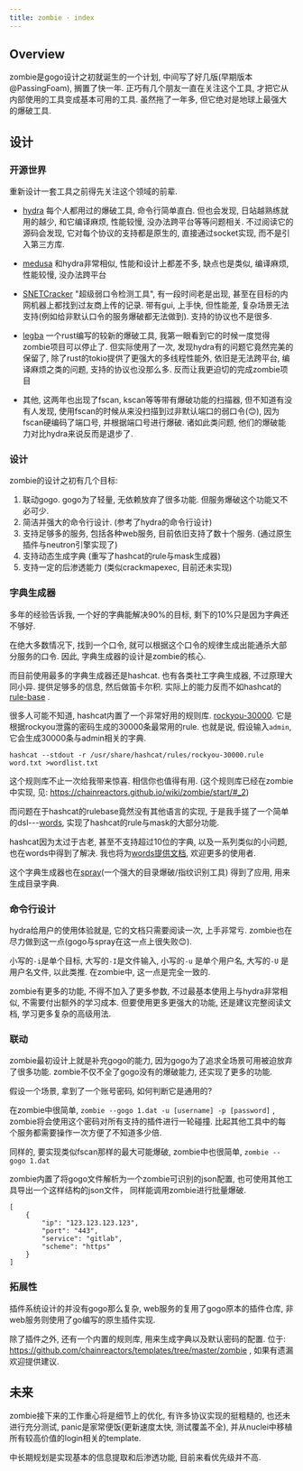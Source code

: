 ```yaml
---
title: zombie · index
---
```


## Overview

zombie是gogo设计之初就诞生的一个计划, 中间写了好几版(早期版本@PassingFoam), 搁置了快一年. 正巧有几个朋友一直在关注这个工具, 才把它从内部使用的工具变成基本可用的工具. 虽然拖了一年多, 但它绝对是地球上最强大的爆破工具. 

##  设计

### 开源世界

重新设计一套工具之前得先关注这个领域的前辈. 

* [hydra](https://github.com/vanhauser-thc/thc-hydra) 每个人都用过的爆破工具, 命令行简单直白. 但也会发现, 日站越熟练就用的越少, 和它编译麻烦, 性能较慢, 没办法跨平台等等问题相关. 不过阅读它的源码会发现, 它对每个协议的支持都是原生的, 直接通过socket实现, 而不是引入第三方库. 

* [medusa](https://github.com/jmk-foofus/medusa) 和hydra非常相似, 性能和设计上都差不多, 缺点也是类似, 编译麻烦, 性能较慢, 没办法跨平台

* [SNETCracker](https://github.com/shack2/) "超级弱口令检测工具", 有一段时间老是出现, 甚至在目标的内网机器上都找到过友商上传的记录. 带有gui, 上手快, 但性能差, 复杂场景无法支持(例如给非默认口令的服务爆破都无法做到). 支持的协议也不是很多. 

* [legba](https://github.com/evilsocket/legba) 一个rust编写的较新的爆破工具, 我第一眼看到它的时候一度觉得zombie项目可以停止了. 但实际使用了一次, 发现hydra有的问题它竟然完美的保留了, 除了rust的tokio提供了更强大的多线程性能外, 依旧是无法跨平台, 编译麻烦之类的问题, 支持的协议也没那么多. 反而让我更迫切的完成zombie项目

* 其他, 这两年也出现了fscan, kscan等等带有爆破功能的扫描器, 但不知道有没有人发现, 使用fscan的时候从来没扫描到过非默认端口的弱口令(😊), 因为fscan硬编码了端口号, 并根据端口号进行爆破. 诸如此类问题, 他们的爆破能力对比hydra来说反而是退步了. 

### 设计

 zombie的设计之初有几个目标:

1. 联动gogo. gogo为了轻量, 无依赖放弃了很多功能. 但服务爆破这个功能又不必可少.
2. 简洁并强大的命令行设计. (参考了hydra的命令行设计)
3. 支持足够多的服务, 包括各种web服务, 目前依旧支持了数十个服务. (通过原生插件与neutron引擎实现了)
4. 支持动态生成字典 (重写了hashcat的rule与mask生成器)
5. 支持一定的后渗透能力 (类似crackmapexec, 目前还未实现)

### 字典生成器

多年的经验告诉我, 一个好的字典能解决90%的目标, 剩下的10%只是因为字典还不够好. 

在绝大多数情况下,  找到一个口令, 就可以根据这个口令的规律生成出能通杀大部分服务的口令.  因此, 字典生成器的设计是zombie的核心. 

而目前使用最多的字典生成器还是hashcat. 也有各类社工字典生成器, 不过原理大同小异. 提供足够多的信息, 然后做笛卡尔积. 实际上的能力反而不如hashcat的[rule-base](https://hashcat.net/wiki/doku.php?id=rule_based_attack) . 

很多人可能不知道, hashcat内置了一个非常好用的规则库. [rockyou-30000](https://github.com/hashcat/hashcat/blob/master/rules/rockyou-30000.rule). 它是根据rockyou泄露的密码生成的30000条最常用的rule. 也就是说, 假设输入`admin`, 它会生成30000条与admin相关的字典. 

`hashcat --stdout -r /usr/share/hashcat/rules/rockyou-30000.rule word.txt >wordlist.txt`

这个规则库不止一次给我带来惊喜.  相信你也值得有用. (这个规则库已经在zombie中实现, 见: https://chainreactors.github.io/wiki/zombie/start/#_2)

而问题在于hashcat的rulebase竟然没有其他语言的实现, 于是我手搓了一个简单的dsl---[words](https://github.com/chainreactors/words), 实现了hashcat的rule与mask的大部分功能. 

hashcat因为太过于古老, 甚至不支持超过10位的字典, 以及一系列类似的小问题, 也在words中得到了解决. 我也将为[words提供文档](https://chainreactors.github.io/wiki/libs/words/), 欢迎更多的使用者. 

这个字典生成器也在[spray](https://github.com/chainreactors/spray)(一个强大的目录爆破/指纹识别工具) 得到了应用, 用来生成目录字典.

 

### 命令行设计

hydra给用户的使用体验就是, 它的文档只需要阅读一次, 上手非常亏. zombie也在尽力做到这一点(gogo与spray在这一点上很失败😊).

小写的`-i`是单个目标, 大写的`-I`是文件输入, 小写的`-u` 是单个用户名, 大写的`-U` 是用户名文件, 以此类推. 在zombie中, 这一点是完全一致的.  

zombie有更多的功能, 不得不加入了更多参数, 不过最基本使用上与hydra非常相似, 不需要付出额外的学习成本. 但要使用更多更强大的功能, 还是建议完整阅读文档, 学习更多复杂的高级用法. 



### 联动

zombie最初设计上就是补充gogo的能力, 因为gogo为了追求全场景可用被迫放弃了很多功能. zombie不仅不全了gogo没有的爆破能力, 还实现了更多的功能. 

假设一个场景, 拿到了一个账号密码, 如何判断它是通用的? 

在zombie中很简单, `zombie --gogo 1.dat -u [username] -p [password]` , zombie将会使用这个密码对所有支持的插件进行一轮碰撞. 比起其他工具中的每个服务都需要操作一次方便了不知道多少倍.  

同样的, 要实现类似fscan那样的最大可能爆破, zombie中也很简单, `zombie --gogo 1.dat`

zombie内置了将gogo文件解析为一个zombie可识别的json配置, 也可使用其他工具导出一个这样结构的json文件， 同样能调用zombie进行批量爆破.

```
[
    {
        "ip": "123.123.123.123",
        "port": "443",
        "service": "gitlab",
        "scheme": "https"
    }
]
```

### 拓展性

插件系统设计的并没有gogo那么复杂, web服务的复用了gogo原本的插件仓库, 非web服务则使用了go编写的原生插件实现.

除了插件之外, 还有一个内置的规则库, 用来生成字典以及默认密码的配置. 位于: https://github.com/chainreactors/templates/tree/master/zombie , 如果有遗漏欢迎提供建议.

## 未来

zombie接下来的工作重心将是细节上的优化, 有许多协议实现的挺粗糙的, 也还未进行充分测试,  panic是家常便饭(更新速度太快, 测试覆盖不全), 并从nuclei中移植所有较高价值的login相关的template. 

中长期规划是实现基本的信息提取和后渗透功能, 目前来看优先级并不高. 
